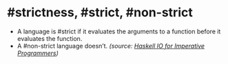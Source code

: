 # #strictness, #strict, #non-strict


- A language is #strict if it evaluates the arguments to a function before it evaluates the function.
- A #non-strict language doesn’t.
*(source: [Haskell IO for Imperative Programmers](https://wiki.haskell.org/Haskell_IO_for_Imperative_Programmers))*
